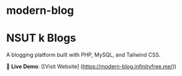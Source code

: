 # modern-blog
# NSUT k Blogs  

A blogging platform built with PHP, MySQL, and Tailwind CSS.  

🔗 **Live Demo**: [[Visit Website] (https://modern-blog.infinityfree.me/))  
